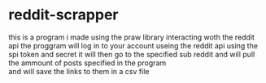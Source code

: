 # reddit-scrapper
this is a program i made using the praw library interacting woth the reddit api 
the proggram will log in to your account useing the reddit api using the spi token and secret 
it will then go to the specified sub reddit and will pull the ammount of posts specified in the program  
and will save the links to them in a csv file 
